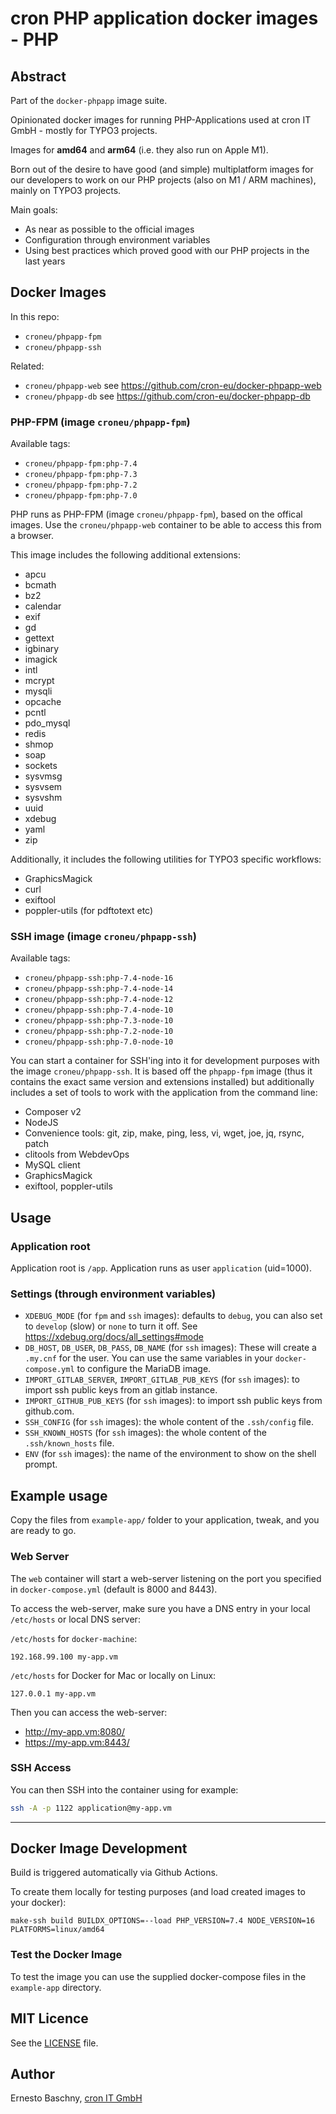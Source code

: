 # cron PHP application docker images - PHP

## Abstract

Part of the `docker-phpapp` image suite.

Opinionated docker images for running PHP-Applications used at cron IT GmbH - mostly
for TYPO3 projects.

Images for **amd64** and **arm64** (i.e. they also run on Apple M1).

Born out of the desire to have good (and simple) multiplatform images for our developers
to work on our PHP projects (also on M1 / ARM machines), mainly on TYPO3 projects.

Main goals:
- As near as possible to the official images
- Configuration through environment variables
- Using best practices which proved good with our PHP projects in the last years

## Docker Images

In this repo:

* `croneu/phpapp-fpm`
* `croneu/phpapp-ssh`

Related:

* `croneu/phpapp-web` see https://github.com/cron-eu/docker-phpapp-web
* `croneu/phpapp-db` see https://github.com/cron-eu/docker-phpapp-db

### PHP-FPM (image `croneu/phpapp-fpm`)

Available tags:

* `croneu/phpapp-fpm:php-7.4`
* `croneu/phpapp-fpm:php-7.3`
* `croneu/phpapp-fpm:php-7.2`
* `croneu/phpapp-fpm:php-7.0`

PHP runs as PHP-FPM (image `croneu/phpapp-fpm`), based on the offical images. 
Use the `croneu/phpapp-web` container to be able to access this from a browser.

This image includes the following additional extensions:

* apcu
* bcmath
* bz2
* calendar
* exif
* gd
* gettext
* igbinary
* imagick
* intl
* mcrypt
* mysqli
* opcache
* pcntl
* pdo_mysql
* redis
* shmop
* soap
* sockets
* sysvmsg
* sysvsem
* sysvshm
* uuid
* xdebug
* yaml
* zip

Additionally, it includes the following utilities for TYPO3 specific workflows:

* GraphicsMagick
* curl
* exiftool
* poppler-utils (for pdftotext etc)

### SSH image (image `croneu/phpapp-ssh`)

Available tags:

* `croneu/phpapp-ssh:php-7.4-node-16`
* `croneu/phpapp-ssh:php-7.4-node-14`
* `croneu/phpapp-ssh:php-7.4-node-12`
* `croneu/phpapp-ssh:php-7.4-node-10`
* `croneu/phpapp-ssh:php-7.3-node-10`
* `croneu/phpapp-ssh:php-7.2-node-10`
* `croneu/phpapp-ssh:php-7.0-node-10`

You can start a container for SSH'ing into it for development purposes with the image
`croneu/phpapp-ssh`. It is based off the `phpapp-fpm` image (thus it contains the exact same
version and extensions installed) but additionally includes a set of tools to work with
the application from the command line:

* Composer v2
* NodeJS
* Convenience tools: git, zip, make, ping, less, vi, wget, joe, jq, rsync, patch
* clitools from WebdevOps
* MySQL client
* GraphicsMagick
* exiftool, poppler-utils

## Usage

### Application root

Application root is `/app`. Application runs as user `application` (uid=1000).

### Settings (through environment variables)

* `XDEBUG_MODE` (for `fpm` and `ssh` images): defaults to `debug`, you can also set to `develop`
  (slow) or `none` to turn it off. See https://xdebug.org/docs/all_settings#mode
* `DB_HOST`, `DB_USER`, `DB_PASS`, `DB_NAME` (for `ssh` images): These will create a
  `.my.cnf` for the user. You can use the same variables in your `docker-compose.yml`
  to configure the MariaDB image.
* `IMPORT_GITLAB_SERVER`, `IMPORT_GITLAB_PUB_KEYS` (for `ssh` images): to import ssh public
  keys from an gitlab instance.
* `IMPORT_GITHUB_PUB_KEYS` (for `ssh` images): to import ssh public keys from github.com.
* `SSH_CONFIG` (for `ssh` images): the whole content of the `.ssh/config` file.
* `SSH_KNOWN_HOSTS` (for `ssh` images): the whole content of the `.ssh/known_hosts` file.
* `ENV` (for `ssh` images): the name of the environment to show on the shell prompt.

## Example usage

Copy the files from `example-app/` folder to your application, tweak, and you are
ready to go.

### Web Server

The `web` container will start a web-server listening on the port you specified in
`docker-compose.yml` (default is 8000 and 8443).

To access the web-server, make sure you have a DNS entry in your local `/etc/hosts`
or local DNS server:

`/etc/hosts` for `docker-machine`:
```
192.168.99.100 my-app.vm
```

`/etc/hosts` for Docker for Mac or locally on Linux:
```
127.0.0.1 my-app.vm
```

Then you can access the web-server:

* http://my-app.vm:8080/
* https://my-app.vm:8443/

### SSH Access

You can then SSH into the container using for example:

```bash
ssh -A -p 1122 application@my-app.vm
```

----

## Docker Image Development

Build is triggered automatically via Github Actions.

To create them locally for testing purposes (and load created images to your docker):

```
make-ssh build BUILDX_OPTIONS=--load PHP_VERSION=7.4 NODE_VERSION=16 PLATFORMS=linux/amd64
```

### Test the Docker Image

To test the image you can use the supplied docker-compose files in the `example-app` directory.

## MIT Licence

See the [LICENSE](LICENSE) file.

## Author

Ernesto Baschny, [cron IT GmbH](https://www.cron.eu)